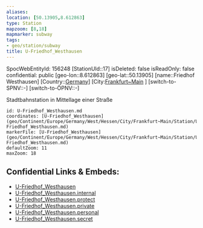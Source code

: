```yaml
---
aliases: 
location: [50.13905,8.612863]
type: Station 
mapzoom: [8,18] 
mapmarker: subway 
tags:
- geo/station/subway
title: U-Friedhof_Westhausen
---
```

SpocWebEntityId: 156248
[StationUId::17]
isDeleted: false
isReadOnly: false
confidential: public
[geo-lon::8.612863]
[geo-lat::50.13905]
[name::Friedhof Westhausen]
[Country::[Germany](geo/Continent/Europe/Germany.md)]
[City:[Frankfurt~Main](geo/Continent/Europe/Germany/West/Hessen/City/Frankfurt~Main.md) ]
[switch-to-SPNV::-]
[switch-to-ÖPNV::-]

Stadtbahnstation in Mittellage einer Straße

```leaflet
id: U-Friedhof_Westhausen.md
coordinates: [U-Friedhof_Westhausen](geo/Continent/Europe/Germany/West/Hessen/City/Frankfurt~Main/Station/U-Friedhof_Westhausen.md)
markerFile: [U-Friedhof_Westhausen](geo/Continent/Europe/Germany/West/Hessen/City/Frankfurt~Main/Station/U-Friedhof_Westhausen.md)
defaultZoom: 11 
maxZoom: 18
```


## Confidential Links & Embeds: 
- [U-Friedhof_Westhausen](../../../../../../../../../../_public/geo/Continent/Europe/Germany/West/Hessen/City/Frankfurt~Main/Station/U-Friedhof_Westhausen.md) 
- [U-Friedhof_Westhausen.internal](../../../../../../../../../../_internal/geo/Continent/Europe/Germany/West/Hessen/City/Frankfurt~Main/Station/U-Friedhof_Westhausen.internal.md) 
- [U-Friedhof_Westhausen.protect](../../../../../../../../../../_protect/geo/Continent/Europe/Germany/West/Hessen/City/Frankfurt~Main/Station/U-Friedhof_Westhausen.protect.md) 
- [U-Friedhof_Westhausen.private](../../../../../../../../../../_private/geo/Continent/Europe/Germany/West/Hessen/City/Frankfurt~Main/Station/U-Friedhof_Westhausen.private.md) 
- [U-Friedhof_Westhausen.personal](../../../../../../../../../../_personal/geo/Continent/Europe/Germany/West/Hessen/City/Frankfurt~Main/Station/U-Friedhof_Westhausen.personal.md) 
- [U-Friedhof_Westhausen.secret](../../../../../../../../../../_secret/geo/Continent/Europe/Germany/West/Hessen/City/Frankfurt~Main/Station/U-Friedhof_Westhausen.secret.md) 
